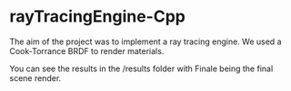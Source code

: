 # rayTracingEngine-Cpp

The aim of the project was to implement a ray tracing engine. We used a Cook-Torrance BRDF to render materials.

You can see the results in the /results folder with Finale being the final scene render.
